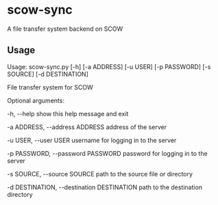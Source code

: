 # scow-sync
A file transfer system backend on SCOW

## Usage
Usage: scow-sync.py [-h] [-a ADDRESS] [-u USER] [-p PASSWORD] [-s SOURCE] [-d DESTINATION]

File transfer system for SCOW

Optional arguments:

  -h, --help            show this help message and exit

  -a ADDRESS, --address ADDRESS
                        address of the server

  -u USER, --user USER  username for logging in to the server

  -p PASSWORD, --password PASSWORD
                        password for logging in to the server

  -s SOURCE, --source SOURCE
                        path to the source file or directory

  -d DESTINATION, --destination DESTINATION
                        path to the destination directory

